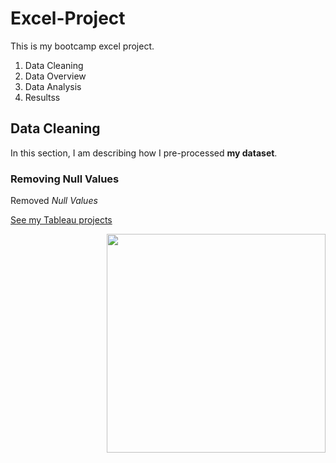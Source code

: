 # Excel-Project
This is my bootcamp excel project.

<ol>
  <li>Data Cleaning</li>
  <li>Data Overview</li>
  <li>Data Analysis</li>
  <li>Resultss</li>
</ol>

## Data Cleaning
In this section, I am describing how I pre-processed **my dataset**.

### Removing Null Values
Removed *Null Values*

<a href="https://www.tableau.com/academic/students#form">See my Tableau projects</a>


<img src =
"https://github.com/mckolu/excel-project/blob/main/excel_screenshot.png?raw=true" width="350" height="auto" align="right"/>






